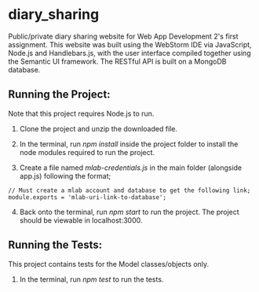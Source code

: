 # diary_sharing
Public/private diary sharing website for Web App Development 2's first assignment. This website was built using the WebStorm IDE via JavaScript, Node.js and Handlebars.js, with the user interface compiled together using the Semantic UI framework. The RESTful API is built on a MongoDB database.

## Running the Project:
Note that this project requires Node.js to run.

1) Clone the project and unzip the downloaded file.

2) In the terminal, run *npm install* inside the project folder to install the node modules required to run the project.

3) Create a file named *mlab-credentials.js* in the main folder (alongside app.js) following the format;
```
// Must create a mlab account and database to get the following link;
module.exports = 'mlab-uri-link-to-database';
```

4) Back onto the terminal, run *npm start* to run the project. The project should be viewable in localhost:3000.

## Running the Tests:
This project contains tests for the Model classes/objects only.

1) In the terminal, run *npm test* to run the tests.